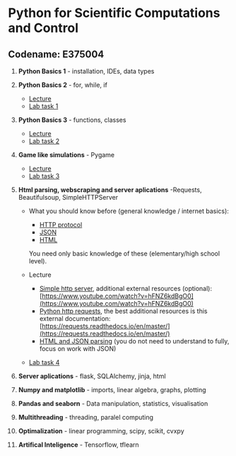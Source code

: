 # Python for Scientific Computations and Control 
## Codename: E375004

1. **Python Basics 1** - installation, IDEs, data types

2. **Python Basics 2** - for, while, if

   - [Lecture](courses/Basics-program_flow_and_functions.ipynb)
   - [Lab task 1](tasks/EN_Ceasar_cipher_encryption.ipynb)

1. **Python Basics 3** - functions, classes

   - [Lecture](courses/Basics-functions_and_classes.ipynb)
   - [Lab task 2](tasks/EN_game_simulation-rock_scissors_paper.ipynb)

1. **Game like simulations** - Pygame

   - [Lecture](courses/pygame_bouncy_balls.py)
   - [Lab task 3](tasks/EN_poker_test.ipynb)

1. **Html parsing, webscraping and server aplications** -Requests, Beautifulsoup, SimpleHTTPServer

   - What you should know before (general knowledge / internet basics):
        - [HTTP protocol](https://en.wikipedia.org/wiki/Hypertext_Transfer_Protocol)         
        - [JSON](https://en.wikipedia.org/wiki/JSON)
        - [HTML](https://en.wikipedia.org/wiki/HTML)
   
     You need only basic knowledge of these (elementary/high school level).

   - Lecture
        - [Simple http server](courses/http-simple-server.py),
          additional external resources (optional):
          [https://www.youtube.com/watch?v=hFNZ6kdBgO0](https://www.youtube.com/watch?v=hFNZ6kdBgO0)
        - [Python http requests](courses/http-requests.py),
          the best additional resources is this external documentation:
          [https://requests.readthedocs.io/en/master/](https://requests.readthedocs.io/en/master/)
        - [HTML and JSON parsing](courses/parsing-html_json.py) (you do not need to understand to fully, focus on work with JSON)
   
   - [Lab task 4](tasks/EN_poker_test.ipynb)

1. **Server aplications** - flask, SQLAlchemy, jinja, html

1. **Numpy and matplotlib** - imports, linear algebra, graphs, plotting

1. **Pandas and seaborn** - Data manipulation, statistics, visualisation

1. **Multithreading** - threading, paralel computing

1. **Optimalization** - linear programming, scipy, scikit, cvxpy

1. **Artifical Inteligence** - Tensorflow, tflearn

